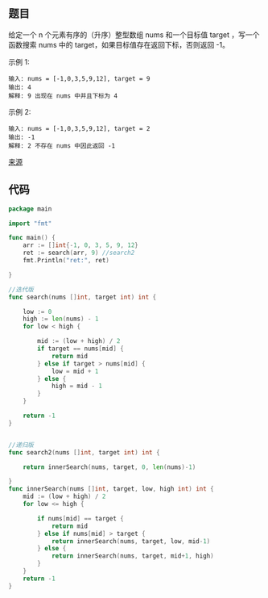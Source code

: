 
## 题目
给定一个 n 个元素有序的（升序）整型数组 nums 和一个目标值 target  ，写一个函数搜索 nums 中的 target，如果目标值存在返回下标，否则返回 -1。


示例 1:
~~~
输入: nums = [-1,0,3,5,9,12], target = 9
输出: 4
解释: 9 出现在 nums 中并且下标为 4
~~~
示例 2:
~~~
输入: nums = [-1,0,3,5,9,12], target = 2
输出: -1
解释: 2 不存在 nums 中因此返回 -1
~~~

[来源](https://leetcode-cn.com/problems/binary-search/)


## 代码

~~~go
package main

import "fmt"

func main() {
	arr := []int{-1, 0, 3, 5, 9, 12}
	ret := search(arr, 9) //search2
	fmt.Println("ret:", ret)

}

//迭代版
func search(nums []int, target int) int {

	low := 0
	high := len(nums) - 1
	for low < high {

		mid := (low + high) / 2
		if target == nums[mid] {
			return mid
		} else if target > nums[mid] {
			low = mid + 1
		} else {
			high = mid - 1
		}
	}

	return -1
}


//递归版
func search2(nums []int, target int) int {

	return innerSearch(nums, target, 0, len(nums)-1)

}
func innerSearch(nums []int, target, low, high int) int {
	mid := (low + high) / 2
	for low <= high {

		if nums[mid] == target {
			return mid
		} else if nums[mid] > target {
			return innerSearch(nums, target, low, mid-1)
		} else {
			return innerSearch(nums, target, mid+1, high)
		}
	}
	return -1
}

~~~
